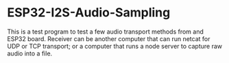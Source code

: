 # ESP32-I2S-Audio-Sampling
This is a test program to test a few audio transport methods from and ESP32 board.
Receiver can be another computer that can run netcat for UDP or TCP transport; or a computer that runs a node server to capture raw audio into a file.
